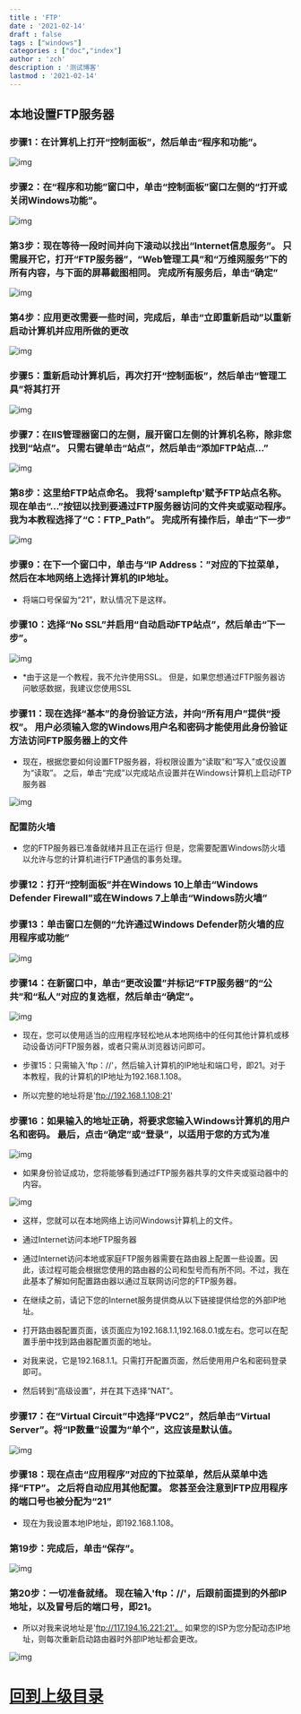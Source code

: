 ```yaml
---
title : 'FTP'
date : '2021-02-14'
draft : false
tags : ["windows"]
categories : ["doc","index"]
author : 'zch'
description : '测试博客'
lastmod : '2021-02-14'
---
```




## 本地设置FTP服务器

### 步骤1：在计算机上打开“控制面板”，然后单击“程序和功能”。

![img](img/1604506022_0.jpg)



### 步骤2：在“程序和功能”窗口中，单击“控制面板”窗口左侧的“打开或关闭Windows功能”。

![img](img/1604502364_1.jpg)


### 第3步：现在等待一段时间并向下滚动以找出“Internet信息服务”。 只需展开它，打开“FTP服务器”，“Web管理工具”和“万维网服务”下的所有内容，与下面的屏幕截图相同。 完成所有服务后，单击“确定”

![img](img/160450D22-2.jpg)


### 第4步：应用更改需要一些时间，完成后，单击“立即重新启动”以重新启动计算机并应用所做的更改

![img](img/1604501131-3.jpg)


### 步骤5：重新启动计算机后，再次打开“控制面板”，然后单击“管理工具”将其打开


![img](img/1604502544-4.jpg)


### 步骤7：在IIS管理器窗口的左侧，展开窗口左侧的计算机名称，除非您找到“站点”。 只需右键单击“站点”，然后单击“添加FTP站点...”

![img](img/1604502034-6.jpg)


### 第8步：这里给FTP站点命名。 我将'sampleftp'赋予FTP站点名称。 现在单击“...”按钮以找到要通过FTP服务器访问的文件夹或驱动程序。 我为本教程选择了“C：FTP_Path”。 完成所有操作后，单击“下一步”

![img](img/1604505D5-7.jpg)

### 步骤9：在下一个窗口中，单击与“IP Address：”对应的下拉菜单，然后在本地网络上选择计算机的IP地址。

+ 将端口号保留为“21”，默认情况下是这样。

### 步骤10：选择“No SSL”并启用“自动启动FTP站点”，然后单击“下一步”。


![img](img/160450D14-8.jpg)


+ *由于这是一个教程，我不允许使用SSL。 但是，如果您想通过FTP服务器访问敏感数据，我建议您使用SSL


### 步骤11：现在选择“基本”的身份验证方法，并向“所有用户”提供“授权”。 用户必须输入您的Windows用户名和密码才能使用此身份验证方法访问FTP服务器上的文件

+ 现在，根据您要如何设置FTP服务器，将权限设置为“读取”和“写入”或仅设置为“读取”。 之后，单击“完成”以完成站点设置并在Windows计算机上启动FTP服务器

![img](img/1604502459-9.jpg)


### 配置防火墙

+ 您的FTP服务器已准备就绪并且正在运行 但是，您需要配置Windows防火墙以允许与您的计算机进行FTP通信的事务处理。

### 步骤12：打开“控制面板”并在Windows 10上单击“Windows Defender Firewall”或在Windows 7上单击“Windows防火墙”


### 步骤13：单击窗口左侧的“允许通过Windows Defender防火墙的应用程序或功能”

![img](img/16045061c-10.jpg)


### 步骤14：在新窗口中，单击“更改设置”并标记“FTP服务器”的“公共”和“私人”对应的复选框，然后单击“确定”。

![img](img/160450I54-11.jpg)

+ 现在，您可以使用适当的应用程序轻松地从本地网络中的任何其他计算机或移动设备访问FTP服务器，或者只需从浏览器访问即可。


+ 步骤15：只需输入'ftp：//'，然后输入计算机的IP地址和端口号，即21。对于本教程，我的计算机的IP地址为192.168.1.108。

+ 所以完整的地址将是'ftp://192.168.1.108:21'

### 步骤16：如果输入的地址正确，将要求您输入Windows计算机的用户名和密码。 最后，点击“确定”或“登录”，以适用于您的方式为准

![img](img/1604503S6-12.jpg)

+ 如果身份验证成功，您将能够看到通过FTP服务器共享的文件夹或驱动器中的内容。


![img](img/1604505L9-13.jpg)



+ 这样，您就可以在本地网络上访问Windows计算机上的文件。

+ 通过Internet访问本地FTP服务器

+ 通过Internet访问本地或家庭FTP服务器需要在路由器上配置一些设置。因此，该过程可能会根据您使用的路由器的公司和型号而有所不同。不过，我在此基本了解如何配置路由器以通过互联网访问您的FTP服务器。

+ 在继续之前，请记下您的Internet服务提供商从以下链接提供给您的外部IP地址。

+ 打开路由器配置页面，该页面应为192.168.1.1,192.168.0.1或左右。您可以在配置手册中找到路由器配置页面的地址。

+ 对我来说，它是192.168.1.1。只需打开配置页面，然后使用用户名和密码登录即可。

+ 然后转到“高级设置”，并在其下选择“NAT”。

### 步骤17：在“Virtual Circuit”中选择“PVC2”，然后单击“Virtual Server”。将“IP数量”设置为“单个”，这应该是默认值。

![img](img/16045025b-14.jpg)


### 步骤18：现在点击“应用程序”对应的下拉菜单，然后从菜单中选择“FTP”。 之后将自动应用其他配置。 您甚至会注意到FTP应用程序的端口号也被分配为“21”

+ 现在为我设置本地IP地址，即192.168.1.108。

### 第19步：完成后，单击“保存”。

![img](img/1604503358-15.jpg)

### 第20步：一切准备就绪。 现在输入'ftp：//'，后跟前面提到的外部IP地址，以及冒号后的端口号，即21。

+ 所以对我来说地址是'ftp://117.194.16.221:21'。 如果您的ISP为您分配动态IP地址，则每次重新启动路由器时外部IP地址都会更改。

![img](img/1604501459-16.jpg)



# [回到上级目录](./index.md)
